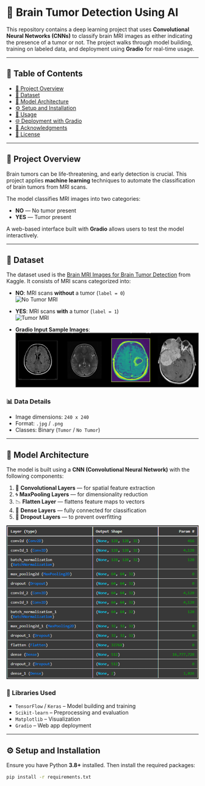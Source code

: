 # 🧠 Brain Tumor Detection Using AI

This repository contains a deep learning project that uses **Convolutional Neural Networks (CNNs)** to classify brain MRI images as either indicating the presence of a tumor or not. The project walks through model building, training on labeled data, and deployment using **Gradio** for real-time usage.

---

## 📑 Table of Contents

- [📌 Project Overview](#project-overview)
- [📂 Dataset](#dataset)
- [🧠 Model Architecture](#model-architecture)
- [⚙️ Setup and Installation](#setup-and-installation)
- [🚀 Usage](#usage)
- [🌐 Deployment with Gradio](#deployment-with-gradio)
- [🙏 Acknowledgments](#acknowledgments)
- [📄 License](#license)

---

## 📌 Project Overview

Brain tumors can be life-threatening, and early detection is crucial. This project applies **machine learning** techniques to automate the classification of brain tumors from MRI scans.

The model classifies MRI images into two categories:

- **NO** — No tumor present
- **YES** — Tumor present

A web-based interface built with **Gradio** allows users to test the model interactively.

---

## 📂 Dataset

The dataset used is the [Brain MRI Images for Brain Tumor Detection](https://www.kaggle.com/navoneel/brain-mri-images-for-brain-tumor-detection) from Kaggle. It consists of MRI scans categorized into:

- **NO**: MRI scans **without** a tumor (`label = 0`)  
  <img src="https://brainchangers.thewest.com.au/beating-depression/assets/owbMMgSKx3/mri_0001_11-2083x1906.jpeg" alt="No Tumor MRI" width="300"/>

- **YES**: MRI scans **with** a tumor (`label = 1`)  
  <img src="https://th.bing.com/th/id/OIP.3xFhX87fwTlBLOlADBrmWQHaH3?w=236&h=220&c=11&rs=1&qlt=90&bgcl=ececec&o=6&pid=PersonalBing&p=0" alt="Tumor MRI" width="400"/>

- **Gradio Input Sample Images**:  
  ![Gradio Input Samples](https://github.com/Perwil/Brain_Tumor_Detection_App/blob/main/MRI%20Brain%20images.png)

### 📊 Data Details

- Image dimensions: `240 x 240`
- Format: `.jpg` / `.png`
- Classes: Binary (`Tumor` / `No Tumor`)

---

## 🧠 Model Architecture

The model is built using a **CNN (Convolutional Neural Network)** with the following components:

1. 🧱 **Convolutional Layers** — for spatial feature extraction  
2. 🌀 **MaxPooling Layers** — for dimensionality reduction  
3. 📉 **Flatten Layer** — flattens feature maps to vectors  
4. 🎯 **Dense Layers** — fully connected for classification  
5. 🧪 **Dropout Layers** — to prevent overfitting

<img src="https://github.com/Perwil/Brain_Tumor_Detection_App/blob/main/model_architecture.png" alt="Model Architecture" width="600"/>

### 🧰 Libraries Used

- `TensorFlow` / `Keras` – Model building and training  
- `Scikit-learn` – Preprocessing and evaluation  
- `Matplotlib` – Visualization  
- `Gradio` – Web app deployment

---

## ⚙️ Setup and Installation

Ensure you have Python **3.8+** installed. Then install the required packages:

```bash
pip install -r requirements.txt
